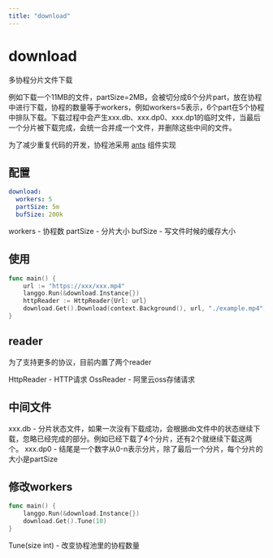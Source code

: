 ```yaml
---
title: "download"
---
```

# download

多协程分片文件下载

例如下载一个11MB的文件，partSize=2MB，会被切分成6个分片part，放在协程中进行下载，协程的数量等于workers，例如workers=5表示，6个part在5个协程中排队下载。下载过程中会产生xxx.db、xxx.dp0、xxx.dp1的临时文件，当最后一个分片被下载完成，会统一合并成一个文件，并删除这些中间的文件。

为了减少重复代码的开发，协程池采用 [ants](github.com/panjf2000/ants) 组件实现

## 配置

```yaml
download:
  workers: 5
  partSize: 5m
  bufSize: 200k
```

workers - 协程数
partSize - 分片大小
bufSize - 写文件时候的缓存大小

## 使用

```go
func main() {
	url := "https://xxx/xxx.mp4"
    langgo.Run(&download.Instance{})
    httpReader := HttpReader{Url: url}
    download.Get().Download(context.Background(), url, "./example.mp4", &httpReader, &Listener{})
}
```

## reader

为了支持更多的协议，目前内置了两个reader

HttpReader - HTTP请求
OssReader - 阿里云oss存储请求

## 中间文件

xxx.db - 分片状态文件，如果一次没有下载成功，会根据db文件中的状态继续下载，忽略已经完成的部分。例如已经下载了4个分片，还有2个就继续下载这两个。
xxx.dp0 - 结尾是一个数字从0-n表示分片，除了最后一个分片，每个分片的大小是partSize

## 修改workers

```go
func main() {
    langgo.Run(&download.Instance{})
    download.Get().Tune(10)
}
```

Tune(size int) - 改变协程池里的协程数量